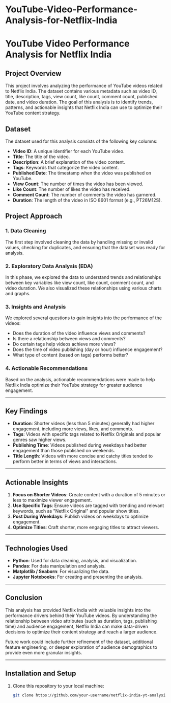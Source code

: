 # YouTube-Video-Performance-Analysis-for-Netflix-India
# YouTube Video Performance Analysis for Netflix India

## Project Overview

This project involves analyzing the performance of YouTube videos related to Netflix India. The dataset contains various metadata such as video ID, title, description, tags, view count, like count, comment count, published date, and video duration. The goal of this analysis is to identify trends, patterns, and actionable insights that Netflix India can use to optimize their YouTube content strategy.

## Dataset

The dataset used for this analysis consists of the following key columns:

- **Video ID**: A unique identifier for each YouTube video.
- **Title**: The title of the video.
- **Description**: A brief explanation of the video content.
- **Tags**: Keywords that categorize the video content.
- **Published Date**: The timestamp when the video was published on YouTube.
- **View Count**: The number of times the video has been viewed.
- **Like Count**: The number of likes the video has received.
- **Comment Count**: The number of comments the video has garnered.
- **Duration**: The length of the video in ISO 8601 format (e.g., PT26M12S).

## Project Approach

### 1. Data Cleaning
The first step involved cleaning the data by handling missing or invalid values, checking for duplicates, and ensuring that the dataset was ready for analysis.

### 2. Exploratory Data Analysis (EDA)
In this phase, we explored the data to understand trends and relationships between key variables like view count, like count, comment count, and video duration. We also visualized these relationships using various charts and graphs.

### 3. Insights and Analysis
We explored several questions to gain insights into the performance of the videos:

- Does the duration of the video influence views and comments?
- Is there a relationship between views and comments?
- Do certain tags help videos achieve more views?
- Does the time of video publishing (day or hour) influence engagement?
- What type of content (based on tags) performs better?

### 4. Actionable Recommendations
Based on the analysis, actionable recommendations were made to help Netflix India optimize their YouTube strategy for greater audience engagement.

---

## Key Findings

- **Duration**: Shorter videos (less than 5 minutes) generally had higher engagement, including more views, likes, and comments.
- **Tags**: Videos with specific tags related to Netflix Originals and popular genres saw higher views.
- **Publishing Time**: Videos published during weekdays had better engagement than those published on weekends.
- **Title Length**: Videos with more concise and catchy titles tended to perform better in terms of views and interactions.

---

## Actionable Insights

1. **Focus on Shorter Videos**: Create content with a duration of 5 minutes or less to maximize viewer engagement.
2. **Use Specific Tags**: Ensure videos are tagged with trending and relevant keywords, such as "Netflix Original" and popular show titles.
3. **Post During Weekdays**: Publish videos on weekdays to optimize engagement.
4. **Optimize Titles**: Craft shorter, more engaging titles to attract viewers.

---

## Technologies Used

- **Python**: Used for data cleaning, analysis, and visualization.
- **Pandas**: For data manipulation and analysis.
- **Matplotlib / Seaborn**: For visualizing the data.
- **Jupyter Notebooks**: For creating and presenting the analysis.

---

## Conclusion

This analysis has provided Netflix India with valuable insights into the performance drivers behind their YouTube videos. By understanding the relationship between video attributes (such as duration, tags, publishing time) and audience engagement, Netflix India can make data-driven decisions to optimize their content strategy and reach a larger audience.

Future work could include further refinement of the dataset, additional feature engineering, or deeper exploration of audience demographics to provide even more granular insights.

---

## Installation and Setup

1. Clone this repository to your local machine:
   ```bash
   git clone https://github.com/your-username/netflix-india-yt-analysis.git
